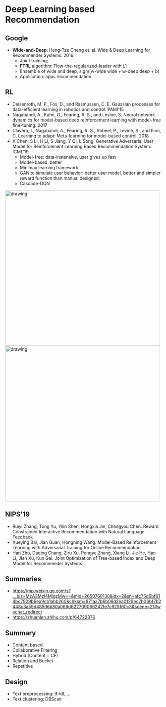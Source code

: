 # Deep Learning based Recommendation

## Google
- **Wide-and-Deep**: Heng-Tze Cheng et. al. Wide & Deep Learning for Recommender Systems. 2016
	- Joint training;
	- **FTRL** algorithm: Flow-the-regularized-leader with L1
	- Ensemble of wide and deep, sigm(w-wide wide + w-deep deep + b)
	- Application: apps recommendation

## RL
- Deisenroth, M. P., Fox, D., and Rasmussen, C. E. Gaussian processes for data-efficient learning in robotics and control. PAMI'15
- Nagabandi, A., Kahn, G., Fearing, R. S., and Levine, S. Neural network dynamics for model-based deep reinforcement
learning with model-free fine-tuning. 2017
- Clavera, I., Nagabandi, A., Fearing, R. S., Abbeel, P., Levine, S., and Finn, C. Learning to adapt: Meta-learning for model-based control. 2018
- X Chen, S Li, H Li, S Jiang, Y Qi, L Song. Generative Adversarial User Model for Reinforcement Learning Based Recommendation System. ICML'19
	- Model-free: data-instensive, user gives up fast
	- Model-based: better
	- Minimax learning framework
	- GAN to simulate user behavior: better user model, better and simpler reward function than manual designed;
	- Cascade-DQN
<img src="/Recommendation/images/minimax.png" alt="drawing" width="500"/>
<img src="/Recommendation/images/cascade-dqn.png" alt="drawing" width="500"/>

## NIPS'19
- Ruiyi Zhang, Tong Yu, Yilin Shen, Hongxia Jin, Changyou Chen. Reward Constrained Interactive Recommendation with Natural Language Feedback
- Xueying Bai, Jian Guan, Hongning Wang. Model-Based Reinforcement Learning with Adversarial Training for Online Recommendation
- Han Zhu, Daqing Chang, Ziru Xu, Pengye Zhang, Xiang Li, Jie He, Han Li, Jian Xu, Kun Gai. Joint Optimization of Tree-based Index and Deep Model for Recommender Systems

## Summaries
- https://mp.weixin.qq.com/s?__biz=MzA3MzI4MjgzMw==&mid=2650760136&idx=2&sn=afc75d6bf614bc7929b6ea9cb1abb260&chksm=871aa7b6b06d2ea0129ec7b06bf7b2448c3a55d485d6b80a066d622709066242fe7c925160c3&scene=21#wechat_redirect
- https://zhuanlan.zhihu.com/p/64722876

## Summary
- Content based
- Collaborative Filtering
- Hybrid (Content + CF)
- Relation and Bucket
- Repetitive

## Design
- Text preprocessing: tf-idf, ...
- Text clustering: DBScan
